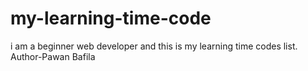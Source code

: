 # my-learning-time-code
i am a beginner web developer and this is my learning time codes list.
<br>
Author-Pawan Bafila

